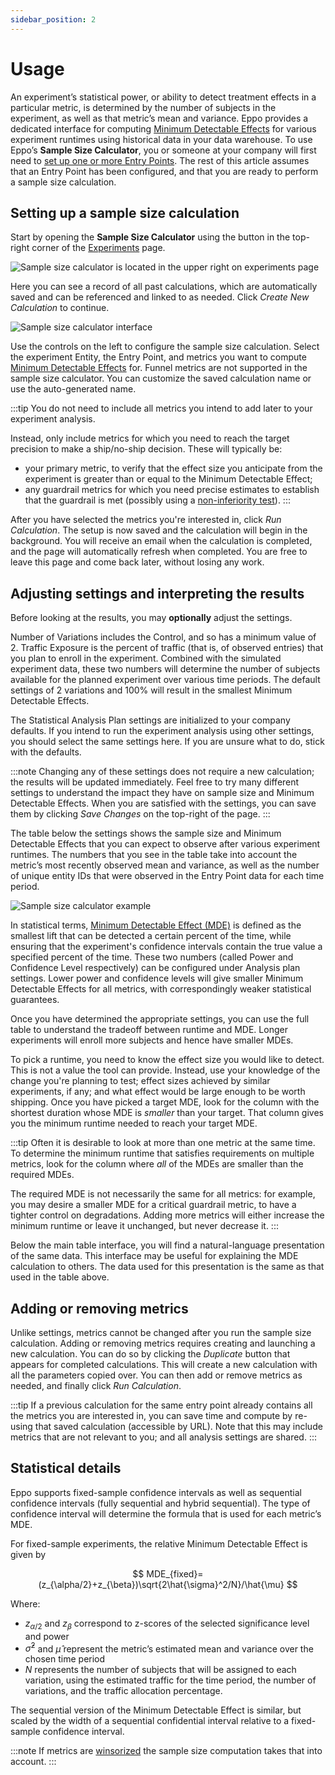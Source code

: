 ```yaml
---
sidebar_position: 2
---
```


# Usage

An experiment’s statistical power, or ability to detect treatment effects in a particular metric, is determined by the number of subjects in the experiment, as well as that metric’s mean and variance. Eppo provides a dedicated interface for computing [Minimum Detectable Effects](/statistics/sample-size-calculator/mde) for various experiment runtimes using historical data in your data warehouse. To use Eppo’s **Sample Size Calculator**, you or someone at your company will first need to [set up one or more Entry Points](/statistics/sample-size-calculator/setup#creating-entry-points). The rest of this article assumes that an Entry Point has been configured, and that you are ready to perform a sample size calculation.

## Setting up a sample size calculation

Start by opening the **Sample Size Calculator** using the button in the top-right corner of the [Experiments](https://eppo.cloud/experiment-analysis) page.

![Sample size calculator is located in the upper right on experiments page](/img/planning-experiments/sample_size_calculator_homepage.png)

Here you can see a record of all past calculations, which are automatically saved and can be referenced and linked to as needed. Click _Create New Calculation_ to continue.

![Sample size calculator interface](/img/planning-experiments/on_demand_sample_size_calculator_interface.png)

Use the controls on the left to configure the sample size calculation. Select the experiment Entity, the Entry Point, and metrics you want to compute [Minimum Detectable Effects](/statistics/sample-size-calculator/mde) for. Funnel metrics are not supported in the sample size calculator. You can customize the saved calculation name or use the auto-generated name.

:::tip
You do not need to include all metrics you intend to add later to your experiment analysis.

Instead, only include metrics for which you need to reach the target precision to make a ship/no-ship decision. These will typically be:
- your primary metric, to verify that the effect size you anticipate from the experiment is greater than or equal to the Minimum Detectable Effect;
- any guardrail metrics for which you need precise estimates to establish that the guardrail is met (possibly using a [non-inferiority test](/guides/advanced-experimentation/non-inferiority-tests)).
:::

After you have selected the metrics you're interested in, click _Run Calculation_. The setup is now saved and the calculation will begin in the background. You will receive an email when the calculation is completed, and the page will automatically refresh when completed. You are free to leave this page and come back later, without losing any work.

## Adjusting settings and interpreting the results

Before looking at the results, you may **optionally** adjust the settings.

Number of Variations includes the Control, and so has a minimum value of 2. Traffic Exposure is the percent of traffic (that is, of observed entries) that you plan to enroll in the experiment. Combined with the simulated experiment data, these two numbers will determine the number of subjects available for the planned experiment over various time periods. The default settings of 2 variations and 100% will result in the smallest Minimum Detectable Effects.

The Statistical Analysis Plan settings are initialized to your company defaults. If you intend to run the experiment analysis using other settings, you should select the same settings here. If you are unsure what to do, stick with the defaults.

:::note
Changing any of these settings does not require a new calculation; the results will be updated immediately. Feel free to try many different settings to understand the impact they have on sample size and Minimum Detectable Effects. When you are satisfied with the settings, you can save them by clicking _Save Changes_ on the top-right of the page.
:::

The table below the settings shows the sample size and Minimum Detectable Effects that you can expect to observe after various experiment runtimes. The numbers that you see in the table take into account the metric’s most recently observed mean and variance, as well as the number of unique entity IDs that were observed in the Entry Point data for each time period.

![Sample size calculator example](/img/planning-experiments/on_demand_sample_size_calculator_example.png)

In statistical terms, [Minimum Detectable Effect (MDE)](/statistics/sample-size-calculator/mde) is defined as the smallest lift that can be detected a certain percent of the time, while ensuring that the experiment's confidence intervals contain the true value a specified percent of the time. These two numbers (called Power and Confidence Level respectively) can be configured under Analysis plan settings. Lower power and confidence levels will give smaller Minimum Detectable Effects for all metrics, with correspondingly weaker statistical guarantees.

Once you have determined the appropriate settings, you can use the full table to understand the tradeoff between runtime and MDE. Longer experiments will enroll more subjects and hence have smaller MDEs.

To pick a runtime, you need to know the effect size you would like to detect. This is not a value the tool can provide. Instead, use your knowledge of the change you're planning to test; effect sizes achieved by similar experiments, if any; and what effect would be large enough to be worth shipping. Once you have picked a target MDE, look for the column with the shortest duration whose MDE is _smaller_ than your target. That column gives you the minimum runtime needed to reach your target MDE.

:::tip
Often it is desirable to look at more than one metric at the same time. To determine the minimum runtime that satisfies requirements on multiple metrics, look for the column where _all_ of the MDEs are smaller than the required MDEs.

The required MDE is not necessarily the same for all metrics: for example, you may desire a smaller MDE for a critical guardrail metric, to have a tighter control on degradations. Adding more metrics will either increase the minimum runtime or leave it unchanged, but never decrease it.
:::

Below the main table interface, you will find a natural-language presentation of the same data. This interface may be useful for explaining the MDE calculation to others. The data used for this presentation is the same as that used in the table above.

## Adding or removing metrics

Unlike settings, metrics cannot be changed after you run the sample size calculation. Adding or removing metrics requires creating and launching a new calculation. You can do so by clicking the _Duplicate_ button that appears for completed calculations. This will create a new calculation with all the parameters copied over. You can then add or remove metrics as needed, and finally click _Run Calculation_.

:::tip
If a previous calculation for the same entry point already contains all the metrics you are interested in, you can save time and compute by re-using that saved calculation (accessible by URL). Note that this may include metrics that are not relevant to you; and all analysis settings are shared.
:::

## Statistical details

Eppo supports fixed-sample confidence intervals as well as sequential confidence intervals (fully sequential and hybrid sequential). The type of confidence interval will determine the formula that is used for each metric’s MDE.

For fixed-sample experiments, the relative Minimum Detectable Effect is given by

$$
MDE_{fixed}=(z_{\alpha/2}+z_{\beta})\sqrt{2\hat{\sigma}^2/N}/\hat{\mu}
$$

Where:

- $z_{\alpha/2}$ and $z_\beta$ correspond to z-scores of the selected significance level and power
- $\hat{\sigma}^2$ and $\hat{\mu}$ represent the metric’s estimated mean and variance over the chosen time period
- $N$ represents the number of subjects that will be assigned to each variation, using the estimated traffic for the time period, the number of variations, and the traffic allocation percentage.

The sequential version of the Minimum Detectable Effect is similar, but scaled by the width of a sequential confidential interval relative to a fixed-sample confidence interval.

:::note
If metrics are [winsorized](/guides/advanced-experimentation/running-well-powered-experiments/#handling-outliers-using-winsorization) the sample size computation takes that into account. 
:::
